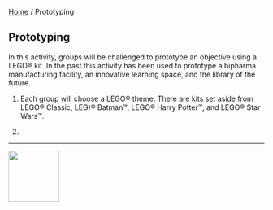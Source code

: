 [Home](/) / Prototyping

<style>@import url("//readme.codeadam.ca/readme.css");</style>

## Prototyping

In this activity, groups will be challenged to prototype an objective using a LEGO&reg; kit. In the past this activity has been used to prototype a bipharma manufacturing facility, an innovative learning space, and the library of the future. 

1. Each group will choose a LEGO&reg; theme. There are kits set aside from LEGO&reg; Classic, LEG)&reg; Batman&trade;, LEGO&reg; Harry Potter&trade;, and LEGO&reg; Star Wars&trade;.

  

2.   

---

<a href="https://codeadam.ca">
<img src="https://cdn.codeadam.ca/images@1.0.0/codeadam-logo-coloured-horizontal.png" width="100">
</a>
